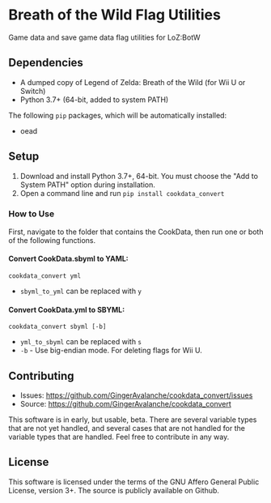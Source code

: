 # Breath of the Wild Flag Utilities
Game data and save game data flag utilities for LoZ:BotW

## Dependencies
* A dumped copy of Legend of Zelda: Breath of the Wild (for Wii U or Switch)
* Python 3.7+ (64-bit, added to system PATH)

The following `pip` packages, which will be automatically installed:
* oead

## Setup
1. Download and install Python 3.7+, 64-bit. You must choose the "Add to System PATH" option during installation.
2. Open a command line and run `pip install cookdata_convert`

### How to Use
First, navigate to the folder that contains the CookData, then run one or both of the following functions.

#### Convert CookData.sbyml to YAML:
```cookdata_convert yml```
* `sbyml_to_yml` can be replaced with `y`

#### Convert CookData.yml to SBYML:
```cookdata_convert sbyml [-b]```
* `yml_to_sbyml` can be replaced with `s`
* `-b` - Use big-endian mode. For deleting flags for Wii U.

## Contributing
* Issues: https://github.com/GingerAvalanche/cookdata_convert/issues
* Source: https://github.com/GingerAvalanche/cookdata_convert

This software is in early, but usable, beta. There are several variable types that are not yet handled, and several cases that are not handled for the variable types that are handled. Feel free to contribute in any way.

## License
This software is licensed under the terms of the GNU Affero General Public License, version 3+. The source is publicly available on Github.
